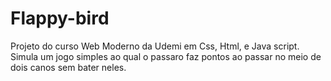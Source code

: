 # Flappy-bird
Projeto  do curso Web Moderno da Udemi em Css, Html, e Java script.
Simula um jogo simples ao qual o passaro faz pontos ao passar no meio de dois canos sem bater neles.
